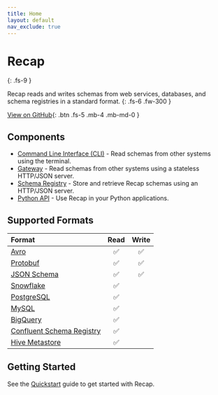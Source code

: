 ```yaml
---
title: Home
layout: default
nav_exclude: true
---
```


# Recap
{: .fs-9 }

Recap reads and writes schemas from web services, databases, and schema registries in a standard format.
{: .fs-6 .fw-300 }

[View on GitHub](https://github.com/recap-build/recap){: .btn .fs-5 .mb-4 .mb-md-0 }

## Components

* [Command Line Interface (CLI)](/docs/cli/) - Read schemas from other systems using the terminal.
* [Gateway](/docs/gateway/) - Read schemas from other systems using a stateless HTTP/JSON server.
* [Schema Registry](/docs/registry/) - Store and retrieve Recap schemas using an HTTP/JSON server.
* [Python API](/docs/python/) - Use Recap in your Python applications.

## Supported Formats

| Format      | Read | Write |
| :---------- | :-: | :-: |
| [Avro](/docs/integrations/avro/) | ✅ | ✅ |
| [Protobuf](/docs/integrations/protobuf/) | ✅ | ✅ |
| [JSON Schema](/docs/integrations/json-schema/) | ✅ | ✅ |
| [Snowflake](/docs/integrations/snowflake/) | ✅ |  |
| [PostgreSQL](/docs/integrations/postgresql/) | ✅ |  |
| [MySQL](/docs/integrations/mysql/) | ✅ |  |
| [BigQuery](/docs/integrations/bigquery/) | ✅ |  |
| [Confluent Schema Registry](/docs/integrations/confluent-schema-registry/) | ✅ |  |
| [Hive Metastore](/docs/integrations/hive-metastore/) | ✅ |  |

## Getting Started

See the [Quickstart](/docs/quickstart/) guide to get started with Recap.
